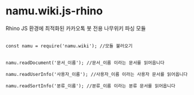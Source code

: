 # namu.wiki.js-rhino
Rhino JS 환경에 최적화된 카카오톡 봇 전용 나무위키 파싱 모듈

<code>
const namu = require('namu.wiki'); //모듈 불러오기
<br/>
namu.readDocument('문서_이름'); //문서_이름 이라는 문서를 읽어옵니다<br/>
namu.readUserInfo('사용자_이름'); //사용자_이름 이라는 사용자 문서를 읽어옵니다<br/>
namu.readSortInfo('분류_이름'); //분류_이름 이라는 분류 문서를 읽어옵니다<br/>
</code>
